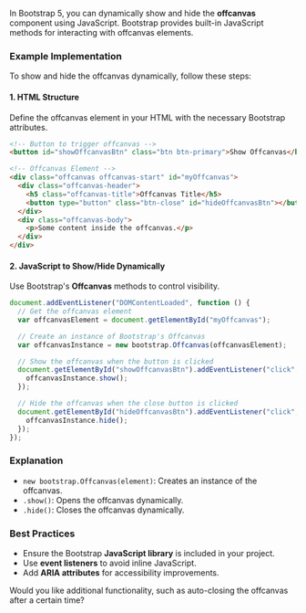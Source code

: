 In Bootstrap 5, you can dynamically show and hide the **offcanvas** component using JavaScript. Bootstrap provides built-in JavaScript methods for interacting with offcanvas elements.

### **Example Implementation**
To show and hide the offcanvas dynamically, follow these steps:

#### **1. HTML Structure**
Define the offcanvas element in your HTML with the necessary Bootstrap attributes.

```html
<!-- Button to trigger offcanvas -->
<button id="showOffcanvasBtn" class="btn btn-primary">Show Offcanvas</button>

<!-- Offcanvas Element -->
<div class="offcanvas offcanvas-start" id="myOffcanvas">
  <div class="offcanvas-header">
    <h5 class="offcanvas-title">Offcanvas Title</h5>
    <button type="button" class="btn-close" id="hideOffcanvasBtn"></button>
  </div>
  <div class="offcanvas-body">
    <p>Some content inside the offcanvas.</p>
  </div>
</div>
```

#### **2. JavaScript to Show/Hide Dynamically**
Use Bootstrap's **Offcanvas** methods to control visibility.

```javascript
document.addEventListener("DOMContentLoaded", function () {
  // Get the offcanvas element
  var offcanvasElement = document.getElementById("myOffcanvas");

  // Create an instance of Bootstrap's Offcanvas
  var offcanvasInstance = new bootstrap.Offcanvas(offcanvasElement);

  // Show the offcanvas when the button is clicked
  document.getElementById("showOffcanvasBtn").addEventListener("click", function () {
    offcanvasInstance.show();
  });

  // Hide the offcanvas when the close button is clicked
  document.getElementById("hideOffcanvasBtn").addEventListener("click", function () {
    offcanvasInstance.hide();
  });
});
```

### **Explanation**
- `new bootstrap.Offcanvas(element)`: Creates an instance of the offcanvas.
- `.show()`: Opens the offcanvas dynamically.
- `.hide()`: Closes the offcanvas dynamically.

### **Best Practices**
- Ensure the Bootstrap **JavaScript library** is included in your project.
- Use **event listeners** to avoid inline JavaScript.
- Add **ARIA attributes** for accessibility improvements.

Would you like additional functionality, such as auto-closing the offcanvas after a certain time?